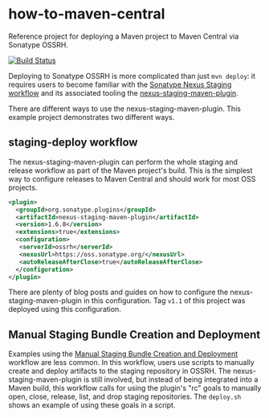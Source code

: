 # how-to-maven-central

Reference project for deploying a Maven project to Maven Central via Sonatype
OSSRH.

[![Build
Status](https://travis-ci.com/gilday/how-to-maven-central.svg?branch=master)](https://travis-ci.com/gilday/how-to-maven-central)

Deploying to Sonatype OSSRH is more complicated than just `mvn deploy`: it
requires users to become familiar with the [Sonatype Nexus Staging
workflow](https://help.sonatype.com/repomanager2/staging-releases) and its
associated tooling the
[nexus-staging-maven-plugin](https://github.com/sonatype/nexus-maven-plugins/tree/master/staging/maven-plugin).

There are different ways to use the nexus-staging-maven-plugin. This example
project demonstrates two different ways.

## staging-deploy workflow

The nexus-staging-maven-plugin can perform the whole staging and release
workflow as part of the Maven project's build. This is the simplest way to
configure releases to Maven Central and should work for most OSS projects.

```xml
<plugin>
  <groupId>org.sonatype.plugins</groupId>
  <artifactId>nexus-staging-maven-plugin</artifactId>
  <version>1.6.8</version>
  <extensions>true</extensions>
  <configuration>
   <serverId>ossrh</serverId>
   <nexusUrl>https://oss.sonatype.org/</nexusUrl>
   <autoReleaseAfterClose>true</autoReleaseAfterClose>
  </configuration>
</plugin>
```

There are plenty of blog posts and guides on how to configure the
nexus-staging-maven-plugin in this configuration. Tag `v1.1` of this project was
deployed using this configuration.

## Manual Staging Bundle Creation and Deployment

Examples using the [Manual Staging Bundle Creation and
Deployment](https://central.sonatype.org/pages/manual-staging-bundle-creation-and-deployment.html)
workflow are less common. In this workflow, users use scripts to manually create
and deploy artifacts to the staging repository in OSSRH. The
nexus-staging-maven-plugin is still involved, but instead of being integrated
into a Maven build, this workflow calls for using the plugin's "rc" goals to
manually open, close, release, list, and drop staging repositories. The
`deploy.sh` shows an example of using these goals in a script.
